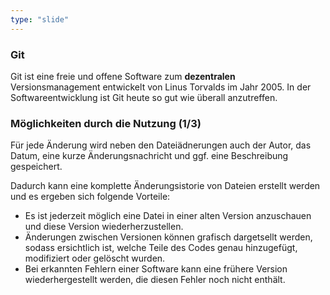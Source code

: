 ```yaml
---
type: "slide"
---
```

### Git
Git ist eine freie und offene Software zum **dezentralen** Versionsmanagement entwickelt von Linus Torvalds im Jahr 2005. In der Softwareentwicklung ist Git heute so gut wie überall anzutreffen.

### Möglichkeiten durch die Nutzung (1/3)
Für jede Änderung wird neben den Dateiädnerungen auch der Autor, das Datum, eine kurze Änderungsnachricht und ggf. eine Beschreibung gespeichert.

Dadurch kann eine komplette Änderungsistorie von Dateien erstellt werden und es ergeben sich folgende Vorteile:

- Es ist jederzeit möglich eine Datei in einer alten Version anzuschauen und diese Version wiederherzustellen.
- Änderungen zwischen Versionen können grafisch dargetsellt werden, sodass ersichtlich ist, welche Teile des Codes genau hinzugefügt, modifiziert oder gelöscht wurden.
- Bei erkannten Fehlern einer Software kann eine frühere Version wiederhergestellt werden, die diesen Fehler noch nicht enthält.